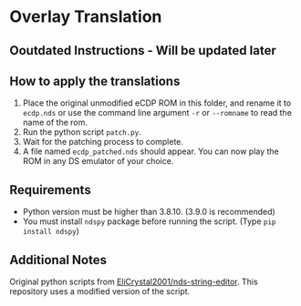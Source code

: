 # Overlay Translation
## Ooutdated Instructions - Will be updated later

## How to apply the translations
1. Place the original unmodified eCDP ROM in this folder, and rename it to `ecdp.nds` or use the command line argument `-r` or `--romname` to read the name of the rom.
2. Run the python script `patch.py`.
3. Wait for the patching process to complete.
4. A file named `ecdp_patched.nds` should appear. You can now play the ROM in any DS emulator of your choice.

## Requirements
- Python version must be higher than 3.8.10. (3.9.0 is recommended)
- You must install `ndspy` package before running the script. (Type `pip install ndspy`)

## Additional Notes
Original python scripts from [EliCrystal2001/nds-string-editor](https://github.com/EliCrystal2001/nds-string-editor). This repository uses a modified version of the script.
